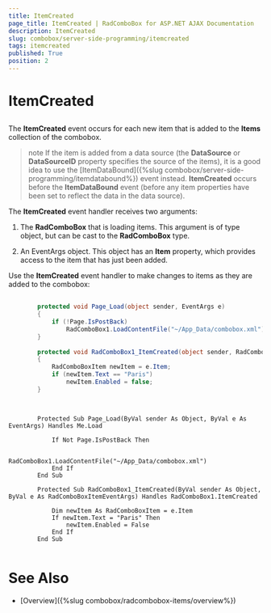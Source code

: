 ```yaml
---
title: ItemCreated
page_title: ItemCreated | RadComboBox for ASP.NET AJAX Documentation
description: ItemCreated
slug: combobox/server-side-programming/itemcreated
tags: itemcreated
published: True
position: 2
---
```


# ItemCreated



## 

The **ItemCreated** event occurs for each new item that is added to the **Items** collection of the combobox.

>note If the item is added from a data source (the **DataSource** or **DataSourceID** property specifies the source of the items), it is a good idea to use the [ItemDataBound]({%slug combobox/server-side-programming/itemdatabound%}) event instead. **ItemCreated** occurs before the **ItemDataBound** event (before any item properties have been set to reflect the data in the data source).
>


The **ItemCreated** event handler receives two arguments:

1. The **RadComboBox** that is loading items. This argument is of type object, but can be cast to the **RadComboBox** type.

1. An EventArgs object. This object has an **Item** property, which provides access to the item that has just been added.

Use the **ItemCreated** event handler to make changes to items as they are added to the combobox:



````C#
	
	    protected void Page_Load(object sender, EventArgs e) 
	    { 
	        if (!Page.IsPostBack)     
	            RadComboBox1.LoadContentFile("~/App_Data/combobox.xml"); 
	    }
	
	    protected void RadComboBox1_ItemCreated(object sender, RadComboBoxItemEventArgs e) 
	    { 
	        RadComboBoxItem newItem = e.Item; 
	        if (newItem.Text == "Paris")            
	            newItem.Enabled = false; 
	    }
	
````
````VB.NET
	     
	    Protected Sub Page_Load(ByVal sender As Object, ByVal e As EventArgs) Handles Me.Load
	
	        If Not Page.IsPostBack Then
	
	            RadComboBox1.LoadContentFile("~/App_Data/combobox.xml")
	        End If
	    End Sub
	
	    Protected Sub RadComboBox1_ItemCreated(ByVal sender As Object, ByVal e As RadComboBoxItemEventArgs) Handles RadComboBox1.ItemCreated
	
	        Dim newItem As RadComboBoxItem = e.Item
	        If newItem.Text = "Paris" Then
	            newItem.Enabled = False
	        End If
	    End Sub
	
````


# See Also

 * [Overview]({%slug combobox/radcombobox-items/overview%})
